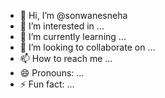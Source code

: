 - 👋 Hi, I’m @sonwanesneha
- 👀 I’m interested in ...
- 🌱 I’m currently learning ...
- 💞️ I’m looking to collaborate on ...
- 📫 How to reach me ...
- 😄 Pronouns: ...
- ⚡ Fun fact: ...

<!---
sonwanesneha/sonwanesneha is a ✨ special ✨ repository because its `README.md` (this file) appears on your GitHub profile.
You can click the Preview link to take a look at your changes.
--->
